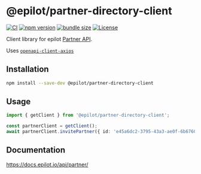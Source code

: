 # @epilot/partner-directory-client

[![CI](https://github.com/epilot-dev/sdk-js/workflows/CI/badge.svg)](https://github.com/epilot-dev/sdk-js/actions?query=workflow%3ACI)
[![npm version](https://img.shields.io/npm/v/@epilot/partner-directory-client.svg)](https://www.npmjs.com/package/@epilot/partner-directory-client)
[![bundle size](https://img.shields.io/bundlephobia/minzip/@epilot/partner-directory-client?label=gzip%20bundle)](https://bundlephobia.com/package/@epilot/partner-directory-client)
[![License](http://img.shields.io/:license-mit-blue.svg)](https://github.com/epilot-dev/sdk-js/blob/main/LICENSE)

Client library for epilot [Partner API](https://docs.epilot.io/api/partner).

Uses [`openapi-client-axios`](https://github.com/openapistack/openapi-client-axios)

## Installation

```sh
npm install --save-dev @epilot/partner-directory-client
```

## Usage

```typescript
import { getClient } from '@epilot/partner-directory-client';

const partnerClient = getClient();
await partnerClient.invitePartner({ id: 'e45a6dc2-3795-43a3-ae0f-6b6760f310fc', language: 'en' }).then(res => res.data);
```

## Documentation

https://docs.epilot.io/api/partner/
